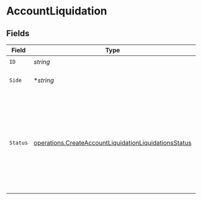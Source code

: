 # AccountLiquidation


## Fields

| Field                                                                                                                          | Type                                                                                                                           | Required                                                                                                                       | Description                                                                                                                    |
| ------------------------------------------------------------------------------------------------------------------------------ | ------------------------------------------------------------------------------------------------------------------------------ | ------------------------------------------------------------------------------------------------------------------------------ | ------------------------------------------------------------------------------------------------------------------------------ |
| `ID`                                                                                                                           | *string*                                                                                                                       | :heavy_check_mark:                                                                                                             | N/A                                                                                                                            |
| `Side`                                                                                                                         | **string*                                                                                                                      | :heavy_minus_sign:                                                                                                             | Side of the order.<br/>* SELL -                                                                                                |
| `Status`                                                                                                                       | [operations.CreateAccountLiquidationLiquidationsStatus](../../models/operations/createaccountliquidationliquidationsstatus.md) | :heavy_check_mark:                                                                                                             | Execution status of the Account liquidation order.<br/>* NEW - <br/>* PROCESSING - <br/>* FILLED - <br/>* CANCELLED -          |